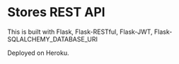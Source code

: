# Stores REST API

This is built with Flask, Flask-RESTful,  Flask-JWT, Flask-SQLALCHEMY_DATABASE_URI

Deployed on Heroku.
